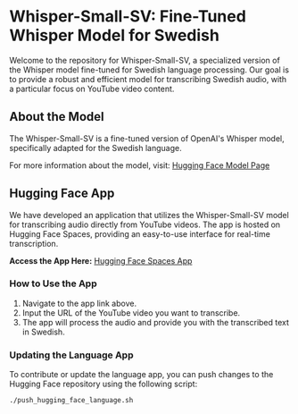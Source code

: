 # Whisper-Small-SV: Fine-Tuned Whisper Model for Swedish

Welcome to the repository for Whisper-Small-SV, a specialized version of the Whisper model fine-tuned for Swedish 
language processing. Our goal is to provide a robust and efficient model for transcribing Swedish audio, with a 
particular focus on YouTube video content.

## About the Model

The Whisper-Small-SV is a fine-tuned version of OpenAI's Whisper model, specifically adapted for the Swedish language.

For more information about the model, visit: [Hugging Face Model Page](https://huggingface.co/GroupSix/whisper-small-sv)

## Hugging Face App

We have developed an application that utilizes the Whisper-Small-SV model for transcribing audio directly from YouTube 
videos. The app is hosted on Hugging Face Spaces, providing an easy-to-use interface for real-time transcription.

**Access the App Here:** [Hugging Face Spaces App](https://huggingface.co/spaces/GroupSix/language)

### How to Use the App

1. Navigate to the app link above.
2. Input the URL of the YouTube video you want to transcribe.
3. The app will process the audio and provide you with the transcribed text in Swedish.

### Updating the Language App

To contribute or update the language app, you can push changes to the Hugging Face repository using the following 
script:

```bash
./push_hugging_face_language.sh
```